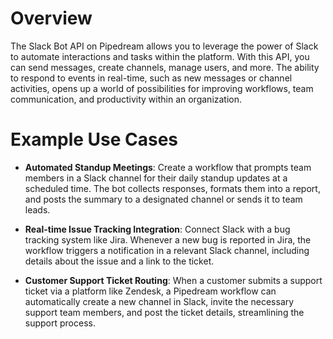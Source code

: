 # Overview

The Slack Bot API on Pipedream allows you to leverage the power of Slack to automate interactions and tasks within the platform. With this API, you can send messages, create channels, manage users, and more. The ability to respond to events in real-time, such as new messages or channel activities, opens up a world of possibilities for improving workflows, team communication, and productivity within an organization.

# Example Use Cases

- **Automated Standup Meetings**: Create a workflow that prompts team members in a Slack channel for their daily standup updates at a scheduled time. The bot collects responses, formats them into a report, and posts the summary to a designated channel or sends it to team leads.

- **Real-time Issue Tracking Integration**: Connect Slack with a bug tracking system like Jira. Whenever a new bug is reported in Jira, the workflow triggers a notification in a relevant Slack channel, including details about the issue and a link to the ticket.

- **Customer Support Ticket Routing**: When a customer submits a support ticket via a platform like Zendesk, a Pipedream workflow can automatically create a new channel in Slack, invite the necessary support team members, and post the ticket details, streamlining the support process.
